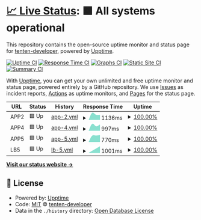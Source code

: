 # [📈 Live Status](https://demo.upptime.js.org): <!--live status--> **🟩 All systems operational**

This repository contains the open-source uptime monitor and status page for [tenten-developer](https://demo.upptime.js.org), powered by [Upptime](https://github.com/upptime/upptime).

[![Uptime CI](https://github.com/tenten-developer/monitoring/workflows/Uptime%20CI/badge.svg)](https://github.com/tenten-developer/monitoring/actions?query=workflow%3A%22Uptime+CI%22)
[![Response Time CI](https://github.com/tenten-developer/monitoring/workflows/Response%20Time%20CI/badge.svg)](https://github.com/tenten-developer/monitoring/actions?query=workflow%3A%22Response+Time+CI%22)
[![Graphs CI](https://github.com/tenten-developer/monitoring/workflows/Graphs%20CI/badge.svg)](https://github.com/tenten-developer/monitoring/actions?query=workflow%3A%22Graphs+CI%22)
[![Static Site CI](https://github.com/tenten-developer/monitoring/workflows/Static%20Site%20CI/badge.svg)](https://github.com/tenten-developer/monitoring/actions?query=workflow%3A%22Static+Site+CI%22)
[![Summary CI](https://github.com/tenten-developer/monitoring/workflows/Summary%20CI/badge.svg)](https://github.com/tenten-developer/monitoring/actions?query=workflow%3A%22Summary+CI%22)

With [Upptime](https://upptime.js.org), you can get your own unlimited and free uptime monitor and status page, powered entirely by a GitHub repository. We use [Issues](https://github.com/tenten-developer/monitoring/issues) as incident reports, [Actions](https://github.com/tenten-developer/monitoring/actions) as uptime monitors, and [Pages](https://demo.upptime.js.org) for the status page.

<!--start: status pages-->
<!-- This summary is generated by Upptime (https://github.com/upptime/upptime) -->
<!-- Do not edit this manually, your changes will be overwritten -->
<!-- prettier-ignore -->
| URL | Status | History | Response Time | Uptime |
| --- | ------ | ------- | ------------- | ------ |
| <img alt="" src="https://icons.duckduckgo.com/ip3/null.ico" height="13"> APP2 | 🟩 Up | [app-2.yml](https://github.com/tenten-developer/monitoring/commits/HEAD/history/app-2.yml) | <details><summary><img alt="Response time graph" src="./graphs/app-2/response-time-week.png" height="20"> 1136ms</summary><br><a href="https://demo.upptime.js.org/history/app-2"><img alt="Response time 1136" src="https://img.shields.io/endpoint?url=https%3A%2F%2Fraw.githubusercontent.com%2Ftenten-developer%2Fmonitoring%2FHEAD%2Fapi%2Fapp-2%2Fresponse-time.json"></a><br><a href="https://demo.upptime.js.org/history/app-2"><img alt="24-hour response time 956" src="https://img.shields.io/endpoint?url=https%3A%2F%2Fraw.githubusercontent.com%2Ftenten-developer%2Fmonitoring%2FHEAD%2Fapi%2Fapp-2%2Fresponse-time-day.json"></a><br><a href="https://demo.upptime.js.org/history/app-2"><img alt="7-day response time 1136" src="https://img.shields.io/endpoint?url=https%3A%2F%2Fraw.githubusercontent.com%2Ftenten-developer%2Fmonitoring%2FHEAD%2Fapi%2Fapp-2%2Fresponse-time-week.json"></a><br><a href="https://demo.upptime.js.org/history/app-2"><img alt="30-day response time 1136" src="https://img.shields.io/endpoint?url=https%3A%2F%2Fraw.githubusercontent.com%2Ftenten-developer%2Fmonitoring%2FHEAD%2Fapi%2Fapp-2%2Fresponse-time-month.json"></a><br><a href="https://demo.upptime.js.org/history/app-2"><img alt="1-year response time 1136" src="https://img.shields.io/endpoint?url=https%3A%2F%2Fraw.githubusercontent.com%2Ftenten-developer%2Fmonitoring%2FHEAD%2Fapi%2Fapp-2%2Fresponse-time-year.json"></a></details> | <details><summary><a href="https://demo.upptime.js.org/history/app-2">100.00%</a></summary><a href="https://demo.upptime.js.org/history/app-2"><img alt="All-time uptime 100.00%" src="https://img.shields.io/endpoint?url=https%3A%2F%2Fraw.githubusercontent.com%2Ftenten-developer%2Fmonitoring%2FHEAD%2Fapi%2Fapp-2%2Fuptime.json"></a><br><a href="https://demo.upptime.js.org/history/app-2"><img alt="24-hour uptime 100.00%" src="https://img.shields.io/endpoint?url=https%3A%2F%2Fraw.githubusercontent.com%2Ftenten-developer%2Fmonitoring%2FHEAD%2Fapi%2Fapp-2%2Fuptime-day.json"></a><br><a href="https://demo.upptime.js.org/history/app-2"><img alt="7-day uptime 100.00%" src="https://img.shields.io/endpoint?url=https%3A%2F%2Fraw.githubusercontent.com%2Ftenten-developer%2Fmonitoring%2FHEAD%2Fapi%2Fapp-2%2Fuptime-week.json"></a><br><a href="https://demo.upptime.js.org/history/app-2"><img alt="30-day uptime 100.00%" src="https://img.shields.io/endpoint?url=https%3A%2F%2Fraw.githubusercontent.com%2Ftenten-developer%2Fmonitoring%2FHEAD%2Fapi%2Fapp-2%2Fuptime-month.json"></a><br><a href="https://demo.upptime.js.org/history/app-2"><img alt="1-year uptime 100.00%" src="https://img.shields.io/endpoint?url=https%3A%2F%2Fraw.githubusercontent.com%2Ftenten-developer%2Fmonitoring%2FHEAD%2Fapi%2Fapp-2%2Fuptime-year.json"></a></details>
| <img alt="" src="https://icons.duckduckgo.com/ip3/null.ico" height="13"> APP4 | 🟩 Up | [app-4.yml](https://github.com/tenten-developer/monitoring/commits/HEAD/history/app-4.yml) | <details><summary><img alt="Response time graph" src="./graphs/app-4/response-time-week.png" height="20"> 997ms</summary><br><a href="https://demo.upptime.js.org/history/app-4"><img alt="Response time 997" src="https://img.shields.io/endpoint?url=https%3A%2F%2Fraw.githubusercontent.com%2Ftenten-developer%2Fmonitoring%2FHEAD%2Fapi%2Fapp-4%2Fresponse-time.json"></a><br><a href="https://demo.upptime.js.org/history/app-4"><img alt="24-hour response time 1220" src="https://img.shields.io/endpoint?url=https%3A%2F%2Fraw.githubusercontent.com%2Ftenten-developer%2Fmonitoring%2FHEAD%2Fapi%2Fapp-4%2Fresponse-time-day.json"></a><br><a href="https://demo.upptime.js.org/history/app-4"><img alt="7-day response time 997" src="https://img.shields.io/endpoint?url=https%3A%2F%2Fraw.githubusercontent.com%2Ftenten-developer%2Fmonitoring%2FHEAD%2Fapi%2Fapp-4%2Fresponse-time-week.json"></a><br><a href="https://demo.upptime.js.org/history/app-4"><img alt="30-day response time 997" src="https://img.shields.io/endpoint?url=https%3A%2F%2Fraw.githubusercontent.com%2Ftenten-developer%2Fmonitoring%2FHEAD%2Fapi%2Fapp-4%2Fresponse-time-month.json"></a><br><a href="https://demo.upptime.js.org/history/app-4"><img alt="1-year response time 997" src="https://img.shields.io/endpoint?url=https%3A%2F%2Fraw.githubusercontent.com%2Ftenten-developer%2Fmonitoring%2FHEAD%2Fapi%2Fapp-4%2Fresponse-time-year.json"></a></details> | <details><summary><a href="https://demo.upptime.js.org/history/app-4">100.00%</a></summary><a href="https://demo.upptime.js.org/history/app-4"><img alt="All-time uptime 100.00%" src="https://img.shields.io/endpoint?url=https%3A%2F%2Fraw.githubusercontent.com%2Ftenten-developer%2Fmonitoring%2FHEAD%2Fapi%2Fapp-4%2Fuptime.json"></a><br><a href="https://demo.upptime.js.org/history/app-4"><img alt="24-hour uptime 100.00%" src="https://img.shields.io/endpoint?url=https%3A%2F%2Fraw.githubusercontent.com%2Ftenten-developer%2Fmonitoring%2FHEAD%2Fapi%2Fapp-4%2Fuptime-day.json"></a><br><a href="https://demo.upptime.js.org/history/app-4"><img alt="7-day uptime 100.00%" src="https://img.shields.io/endpoint?url=https%3A%2F%2Fraw.githubusercontent.com%2Ftenten-developer%2Fmonitoring%2FHEAD%2Fapi%2Fapp-4%2Fuptime-week.json"></a><br><a href="https://demo.upptime.js.org/history/app-4"><img alt="30-day uptime 100.00%" src="https://img.shields.io/endpoint?url=https%3A%2F%2Fraw.githubusercontent.com%2Ftenten-developer%2Fmonitoring%2FHEAD%2Fapi%2Fapp-4%2Fuptime-month.json"></a><br><a href="https://demo.upptime.js.org/history/app-4"><img alt="1-year uptime 100.00%" src="https://img.shields.io/endpoint?url=https%3A%2F%2Fraw.githubusercontent.com%2Ftenten-developer%2Fmonitoring%2FHEAD%2Fapi%2Fapp-4%2Fuptime-year.json"></a></details>
| <img alt="" src="https://icons.duckduckgo.com/ip3/null.ico" height="13"> APP5 | 🟩 Up | [app-5.yml](https://github.com/tenten-developer/monitoring/commits/HEAD/history/app-5.yml) | <details><summary><img alt="Response time graph" src="./graphs/app-5/response-time-week.png" height="20"> 770ms</summary><br><a href="https://demo.upptime.js.org/history/app-5"><img alt="Response time 770" src="https://img.shields.io/endpoint?url=https%3A%2F%2Fraw.githubusercontent.com%2Ftenten-developer%2Fmonitoring%2FHEAD%2Fapi%2Fapp-5%2Fresponse-time.json"></a><br><a href="https://demo.upptime.js.org/history/app-5"><img alt="24-hour response time 984" src="https://img.shields.io/endpoint?url=https%3A%2F%2Fraw.githubusercontent.com%2Ftenten-developer%2Fmonitoring%2FHEAD%2Fapi%2Fapp-5%2Fresponse-time-day.json"></a><br><a href="https://demo.upptime.js.org/history/app-5"><img alt="7-day response time 770" src="https://img.shields.io/endpoint?url=https%3A%2F%2Fraw.githubusercontent.com%2Ftenten-developer%2Fmonitoring%2FHEAD%2Fapi%2Fapp-5%2Fresponse-time-week.json"></a><br><a href="https://demo.upptime.js.org/history/app-5"><img alt="30-day response time 770" src="https://img.shields.io/endpoint?url=https%3A%2F%2Fraw.githubusercontent.com%2Ftenten-developer%2Fmonitoring%2FHEAD%2Fapi%2Fapp-5%2Fresponse-time-month.json"></a><br><a href="https://demo.upptime.js.org/history/app-5"><img alt="1-year response time 770" src="https://img.shields.io/endpoint?url=https%3A%2F%2Fraw.githubusercontent.com%2Ftenten-developer%2Fmonitoring%2FHEAD%2Fapi%2Fapp-5%2Fresponse-time-year.json"></a></details> | <details><summary><a href="https://demo.upptime.js.org/history/app-5">100.00%</a></summary><a href="https://demo.upptime.js.org/history/app-5"><img alt="All-time uptime 100.00%" src="https://img.shields.io/endpoint?url=https%3A%2F%2Fraw.githubusercontent.com%2Ftenten-developer%2Fmonitoring%2FHEAD%2Fapi%2Fapp-5%2Fuptime.json"></a><br><a href="https://demo.upptime.js.org/history/app-5"><img alt="24-hour uptime 100.00%" src="https://img.shields.io/endpoint?url=https%3A%2F%2Fraw.githubusercontent.com%2Ftenten-developer%2Fmonitoring%2FHEAD%2Fapi%2Fapp-5%2Fuptime-day.json"></a><br><a href="https://demo.upptime.js.org/history/app-5"><img alt="7-day uptime 100.00%" src="https://img.shields.io/endpoint?url=https%3A%2F%2Fraw.githubusercontent.com%2Ftenten-developer%2Fmonitoring%2FHEAD%2Fapi%2Fapp-5%2Fuptime-week.json"></a><br><a href="https://demo.upptime.js.org/history/app-5"><img alt="30-day uptime 100.00%" src="https://img.shields.io/endpoint?url=https%3A%2F%2Fraw.githubusercontent.com%2Ftenten-developer%2Fmonitoring%2FHEAD%2Fapi%2Fapp-5%2Fuptime-month.json"></a><br><a href="https://demo.upptime.js.org/history/app-5"><img alt="1-year uptime 100.00%" src="https://img.shields.io/endpoint?url=https%3A%2F%2Fraw.githubusercontent.com%2Ftenten-developer%2Fmonitoring%2FHEAD%2Fapi%2Fapp-5%2Fuptime-year.json"></a></details>
| <img alt="" src="https://icons.duckduckgo.com/ip3/null.ico" height="13"> LB5 | 🟩 Up | [lb-5.yml](https://github.com/tenten-developer/monitoring/commits/HEAD/history/lb-5.yml) | <details><summary><img alt="Response time graph" src="./graphs/lb-5/response-time-week.png" height="20"> 1001ms</summary><br><a href="https://demo.upptime.js.org/history/lb-5"><img alt="Response time 1001" src="https://img.shields.io/endpoint?url=https%3A%2F%2Fraw.githubusercontent.com%2Ftenten-developer%2Fmonitoring%2FHEAD%2Fapi%2Flb-5%2Fresponse-time.json"></a><br><a href="https://demo.upptime.js.org/history/lb-5"><img alt="24-hour response time 960" src="https://img.shields.io/endpoint?url=https%3A%2F%2Fraw.githubusercontent.com%2Ftenten-developer%2Fmonitoring%2FHEAD%2Fapi%2Flb-5%2Fresponse-time-day.json"></a><br><a href="https://demo.upptime.js.org/history/lb-5"><img alt="7-day response time 1001" src="https://img.shields.io/endpoint?url=https%3A%2F%2Fraw.githubusercontent.com%2Ftenten-developer%2Fmonitoring%2FHEAD%2Fapi%2Flb-5%2Fresponse-time-week.json"></a><br><a href="https://demo.upptime.js.org/history/lb-5"><img alt="30-day response time 1001" src="https://img.shields.io/endpoint?url=https%3A%2F%2Fraw.githubusercontent.com%2Ftenten-developer%2Fmonitoring%2FHEAD%2Fapi%2Flb-5%2Fresponse-time-month.json"></a><br><a href="https://demo.upptime.js.org/history/lb-5"><img alt="1-year response time 1001" src="https://img.shields.io/endpoint?url=https%3A%2F%2Fraw.githubusercontent.com%2Ftenten-developer%2Fmonitoring%2FHEAD%2Fapi%2Flb-5%2Fresponse-time-year.json"></a></details> | <details><summary><a href="https://demo.upptime.js.org/history/lb-5">100.00%</a></summary><a href="https://demo.upptime.js.org/history/lb-5"><img alt="All-time uptime 100.00%" src="https://img.shields.io/endpoint?url=https%3A%2F%2Fraw.githubusercontent.com%2Ftenten-developer%2Fmonitoring%2FHEAD%2Fapi%2Flb-5%2Fuptime.json"></a><br><a href="https://demo.upptime.js.org/history/lb-5"><img alt="24-hour uptime 100.00%" src="https://img.shields.io/endpoint?url=https%3A%2F%2Fraw.githubusercontent.com%2Ftenten-developer%2Fmonitoring%2FHEAD%2Fapi%2Flb-5%2Fuptime-day.json"></a><br><a href="https://demo.upptime.js.org/history/lb-5"><img alt="7-day uptime 100.00%" src="https://img.shields.io/endpoint?url=https%3A%2F%2Fraw.githubusercontent.com%2Ftenten-developer%2Fmonitoring%2FHEAD%2Fapi%2Flb-5%2Fuptime-week.json"></a><br><a href="https://demo.upptime.js.org/history/lb-5"><img alt="30-day uptime 100.00%" src="https://img.shields.io/endpoint?url=https%3A%2F%2Fraw.githubusercontent.com%2Ftenten-developer%2Fmonitoring%2FHEAD%2Fapi%2Flb-5%2Fuptime-month.json"></a><br><a href="https://demo.upptime.js.org/history/lb-5"><img alt="1-year uptime 100.00%" src="https://img.shields.io/endpoint?url=https%3A%2F%2Fraw.githubusercontent.com%2Ftenten-developer%2Fmonitoring%2FHEAD%2Fapi%2Flb-5%2Fuptime-year.json"></a></details>

<!--end: status pages-->

[**Visit our status website →**](https://demo.upptime.js.org)

## 📄 License

- Powered by: [Upptime](https://github.com/upptime/upptime)
- Code: [MIT](./LICENSE) © [tenten-developer](https://demo.upptime.js.org)
- Data in the `./history` directory: [Open Database License](https://opendatacommons.org/licenses/odbl/1-0/)
